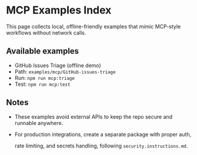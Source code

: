# MCP Examples Index

This page collects local, offline-friendly examples that mimic MCP-style workflows without network calls.

## Available examples

- GitHub Issues Triage (offline demo)
- Path: `examples/mcp/GitHub-issues-triage`
- Run: `npm run mcp:triage`
- Test: `npm run mcp:test`

## Notes

- These examples avoid external APIs to keep the repo secure and runnable anywhere.
- For production integrations, create a separate package with proper auth,

  rate limiting, and secrets handling, following `security.instructions.md`.
